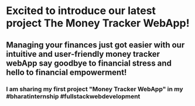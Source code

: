 # Excited to introduce our latest project The Money Tracker WebApp!
## Managing your finances just got easier with our intuitive and user-friendly money tracker webApp say goodbye to financial stress and hello to financial empowerment!
### I am sharing my first project "Money Tracker WebApp" in my #bharatinternship #fullstackwebdevelopment 
